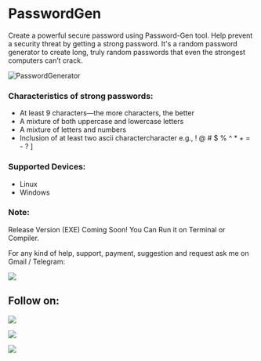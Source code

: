 # PasswordGen

Create a powerful secure password using Password-Gen tool. Help prevent a security threat by getting a strong password. It's a random password generator to create long, truly random passwords that even the strongest computers can’t crack.


![PasswordGenerator](https://user-images.githubusercontent.com/49250151/108319207-3d9ec280-71eb-11eb-8804-02c4bac8e510.PNG)


### Characteristics of strong passwords:
- At least 9 characters—the more characters, the better
- A mixture of both uppercase and lowercase letters
- A mixture of letters and numbers
- Inclusion of at least two ascii charactercharacter e.g., ! @ # $ % ^ * + = - ? ]

### Supported Devices:
- Linux
- Windows

### Note:
Release Version (EXE) Coming Soon! You Can Run it on Terminal or Compiler.

For any kind of help, support, payment, suggestion and request ask me on Gmail / Telegram:

<a href="https://t.me/CyberClans"><img src="https://img.shields.io/badge/Telegram-Group%20Telegram%20Join-blue.svg?logo=telegram"></a>

## Follow on:
<p align="left">
<a href="https://github.com/palahsu"><img src="https://img.shields.io/badge/GitHub-Follow%20on%20GitHub-inactive.svg?logo=github"></a>
</p><p align="left">
<a href="https://www.facebook.com/aduri.knox01/"><img src="https://img.shields.io/badge/Facebook-Follow%20on%20Facebook-blue.svg?logo=facebook"></a>
</p><p align="left">
<a href="https://t.me/AD0000000"><img src="https://img.shields.io/badge/Telegram-Contact%20Telegram%20Profile-blue.svg?logo=telegram"></a>
</p><p align="left"> 
 
